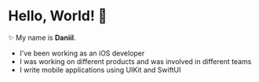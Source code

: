 # Hello, World! 👋

✨ My name is **Daniil**. 

- I've been working as an iOS developer
- I was working on different products and was involved in different teams
- I write mobile applications using UIKit and SwiftUI

